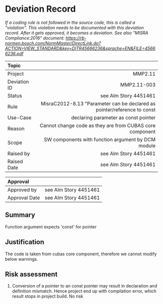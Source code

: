# Deviation Record

*If a coding rule is not followed in the source code, this is called a "violation".*
*This violation needs to be documented with this deviation record.*
*After it gets approved, it becomes a deviation.*
*See also "MISRA Compliance:2016" document: https://rb-normen.bosch.com/NormMaster/DirectLink.do?ACTION=VIEW_STANDARD&key=DITR45666236&sprache=EN&FILE=45666236.pdf*


|Topic        |        |
|:---         |  ---:  |
|Project      | MMP2.11                         |
|Deviation ID | MMP2.11-003  |
|Status       | see Alm Story 4451461                               |
|Rule         | MisraC2012-8.13 "Parameter can be declared as pointer/reference to const                               |
|Use-Case     | declaring parameter as const pointer                  |
|Reason       | Cannot change code as they are from CUBAS core component            |
|Scope        | SW components with function argument by DCM module  |
|Raised by    | see Alm Story 4451461    |
|Raised Date  | see Alm Story 4451461                                        |

|Approval     |        |
|:---         |  ---:  |
|Approved by  | see Alm Story 4451461                 |  
|Approval Date| see Alm Story 4451461 |


## Summary
Function argument expects 'const' for pointer

## Justification
The code is taken from cubas core component, therefore we cannot modify below warnings.

## Risk assessment
1. Conversion of a pointer to an const pointer may result in declaration and definition mismatch. Hence project end up with compilation error, which result  stops in project build.
No risk

